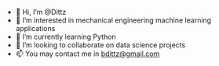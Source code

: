 - 👋 Hi, I’m @Dittz
- 👀 I’m interested in mechanical engineering machine learning applications
- 🌱 I’m currently learning Python
- 💞️ I’m looking to collaborate on data science projects
- 📫 You may contact me in bdittz@gmail.com

<!---
Dittz/Dittz is a ✨ special ✨ repository because its `README.md` (this file) appears on your GitHub profile.
You can click the Preview link to take a look at your changes.
--->
